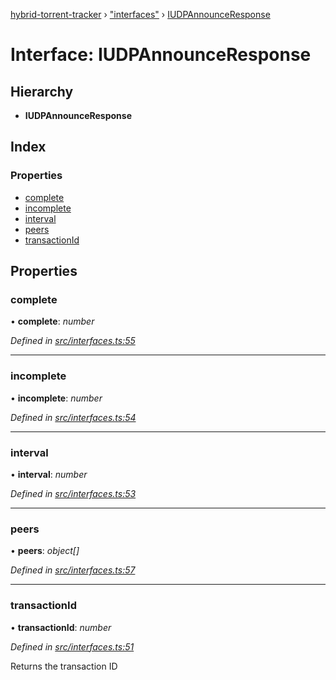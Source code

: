 [hybrid-torrent-tracker](../README.md) › ["interfaces"](../modules/_interfaces_.md) › [IUDPAnnounceResponse](_interfaces_.iudpannounceresponse.md)

# Interface: IUDPAnnounceResponse

## Hierarchy

* **IUDPAnnounceResponse**

## Index

### Properties

* [complete](_interfaces_.iudpannounceresponse.md#complete)
* [incomplete](_interfaces_.iudpannounceresponse.md#incomplete)
* [interval](_interfaces_.iudpannounceresponse.md#interval)
* [peers](_interfaces_.iudpannounceresponse.md#peers)
* [transactionId](_interfaces_.iudpannounceresponse.md#transactionid)

## Properties

###  complete

• **complete**: *number*

*Defined in [src/interfaces.ts:55](https://github.com/negezor/hybrid-torrent-tracker/blob/c8824be/src/interfaces.ts#L55)*

___

###  incomplete

• **incomplete**: *number*

*Defined in [src/interfaces.ts:54](https://github.com/negezor/hybrid-torrent-tracker/blob/c8824be/src/interfaces.ts#L54)*

___

###  interval

• **interval**: *number*

*Defined in [src/interfaces.ts:53](https://github.com/negezor/hybrid-torrent-tracker/blob/c8824be/src/interfaces.ts#L53)*

___

###  peers

• **peers**: *object[]*

*Defined in [src/interfaces.ts:57](https://github.com/negezor/hybrid-torrent-tracker/blob/c8824be/src/interfaces.ts#L57)*

___

###  transactionId

• **transactionId**: *number*

*Defined in [src/interfaces.ts:51](https://github.com/negezor/hybrid-torrent-tracker/blob/c8824be/src/interfaces.ts#L51)*

Returns the transaction ID

